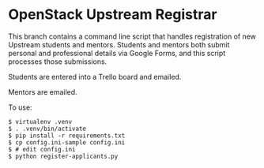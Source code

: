 # OpenStack Upstream Registrar

This branch contains a command line script that handles registration of new
Upstream students and mentors.  Students and mentors both submit personal
and professional details via Google Forms, and this script processes those
submissions.

Students are entered into a Trello board and emailed.

Mentors are emailed.

To use:

    $ virtualenv .venv
    $ . .venv/bin/activate
    $ pip install -r requirements.txt
    $ cp config.ini-sample config.ini
    $ # edit config.ini
    $ python register-applicants.py
